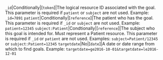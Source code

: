  `_id`|Conditionally|[`token`]|The logical resource ID associated with the goal. This parameter is required if `patient` or `subject` are not used. Example: `_id=7891`
 `patient`|Conditionally|[`reference`]|The patient who has the goal. This parameter is required if `_id` or `subject` are not used. Example: `patient=12345`
 `subject:Patient`|Condtionally|[`reference`]|The subject who this goal is intended for. Must represent a Patient resource. This parameter is required if `_id` or `patient` are not used. Examples: `subject=Patient/12345` or `subject:Patient=12345`
 `targetdate`|No|[`date`]|A date or date range from which to find goals. Example: `targetdate=ge2016-10-01&targetdate=le2016-12-01`
